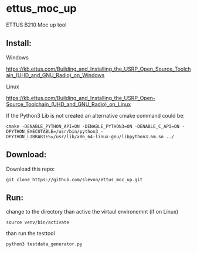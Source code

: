 # ettus_moc_up
ETTUS B210 Moc up tool

## Install:

Windows

https://kb.ettus.com/Building_and_Installing_the_USRP_Open_Source_Toolchain_(UHD_and_GNU_Radio)_on_Windows


Linux

https://kb.ettus.com/Building_and_Installing_the_USRP_Open-Source_Toolchain_(UHD_and_GNU_Radio)_on_Linux


If the Python3 Lib is not created an alternative cmake command could be:
```
cmake -DENABLE_PYTHON_API=ON -DENABLE_PYTHON3=ON -DENABLE_C_API=ON -DPYTHON_EXECUTABLE=/usr/bin/python3 -DPYTHON_LIBRARIES=/usr/lib/x86_64-linux-gnu/libpython3.6m.so ../
```

## Download:
Download this repo:
```
git clone https://github.com/slevon/ettus_moc_up.git
```



## Run:

change to the directory than active the virtaul environemnt (if on Linux)

```
source venv/bin/activate
```

than run the testtool

```
python3 testdata_generator.py
```
